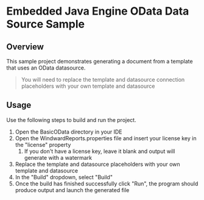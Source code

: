 # Embedded Java Engine OData Data Source Sample

## Overview
This sample project demonstrates generating a document from a template that uses an OData datasource.

> You will need to replace the template and datasource connection placeholders with your own template and datasource

## Usage
Use the following steps to build and run the project.

1. Open the BasicOData directory in your IDE
2. Open the WindwardReports.properties file and insert your license key in the "license" property
    1. If you don't have a license key, leave it blank and output will generate with a watermark
3. Replace the template and datasource placeholders with your own template and datasource
4. In the "Build" dropdown, select "Build"
5. Once the build has finished successfully click "Run", the program should produce output and launch the generated file